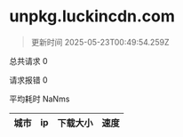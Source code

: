 
  # unpkg.luckincdn.com

  > 更新时间 2025-05-23T00:49:54.259Z
  
  总共请求 0

  请求报错 0

  平均耗时 NaNms

|城市|ip|下载大小|速度|
|-----|----------|---|---|

  
